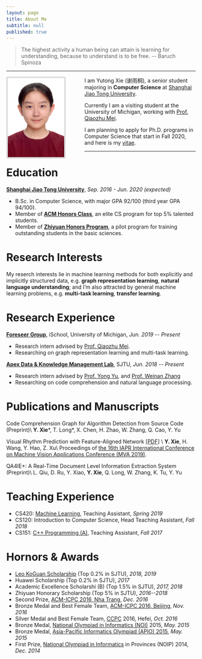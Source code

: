 ```yaml
---
layout: page
title: About Me
subtitle: null
published: true
---
```





> The highest activity a human being can attain is learning for understanding, because to understand is to be free. -- Baruch Spinoza

----------------------------

<img align="left" src="/img/photo.png" height="210" width="150" style="margin-right:50px;border:4px solid #ddd;border-radius:4px">

I am Yutong Xie (谢雨桐), a senior student majoring in **Computer Science** at [Shanghai Jiao Tong University](http://en.sjtu.edu.cn/).

Currently I am a visiting student at the University of Michigan, working with [Prof. Qiaozhu Mei](http://www-personal.umich.edu/~qmei/).

I am planning to apply for Ph.D. programs in Computer Science that start in Fall 2020, and here is my [vitae](https://raw.githubusercontent.com/yutxie/yutxie.github.io/master/files/YutongXie.pdf).

----------------------------

# Education

[**Shanghai Jiao Tong University**](https://www.sjtu.edu.cn/), *Sep. 2016 - Jun. 2020 (expected)*

- B.Sc. in Computer Science, with major GPA 92/100 (third year GPA 94/100).
- Member of [**ACM Honors Class**](https://acm.sjtu.edu.cn/), an elite CS program for top 5% talented students.
- Member of [**Zhiyuan Honors Program**](https://zhiyuan.sjtu.edu.cn/), a pilot program for training outstanding students in the basic sciences.

# Research Interests

My reserch interests lie in machine learning methods for both explicitly and implicitly structured data, e.g. **graph representation learning**, **natural language understanding**; and I’m also attracted by general machine learning problems, e.g. **multi-task learning**, **transfer learning**.


# Research Experience

[**Foreseer Group**](http://foreseer.si.umich.edu/), iSchool, University of Michigan, *Jun. 2019 -- Present*

- Research intern advised by [Prof. Qiaozhu Mei](http://www-personal.umich.edu/~qmei/).
- Researching on graph representation learning and multi-task learning.

[**Apex Data & Knowledge Management Lab**](http://apex.sjtu.edu.cn), SJTU, *Jun. 2018 -- Present*

- Research intern advised by [Prof. Yong Yu](http://apex.sjtu.edu.cn/members/yyu), and [Prof. Weinan Zhang](http://wnzhang.net/)
- Researching on code comprehension and  natural language processing.

# Publications and Manuscripts

Code Comprehension Graph for Algorithm Detection from Source Code (Preprint)\\
**Y. Xie**\*, T. Long\*, X. Chen, H. Zhao, W. Zhang, Q. Cao, Y. Yu

Visual Rhythm Prediction with Feature-Aligned Network \[[PDF](http://www.mva-org.jp/Proceedings/2019/papers/05-20.pdf)\] \\
**Y. Xie**, H. Wang, Y. Hao, Z. Xu\\
Proceedings of [the 16th IAPR International Conference on Machine Vision Applications Conference (MVA 2019)](http://www.mva-org.jp/Proceedings/2019/).

QA4IE+: A Real-Time Document Level Information Extraction System (Preprint)\\
L. Qiu, D. Ru, Y. Xiao, **Y. Xie**, Q. Long, W. Zhang, K. Tu, Y. Yu


# Teaching Experience

- CS420: [Machine Learning](http://wnzhang.net/teaching/cs420/index.html), Teaching Assistant, *Spring 2019*
- CS120: Introduction to Computer Science, Head Teaching Assistant, *Fall 2018*
- CS151: [C++ Programming (A)](https://acm.sjtu.edu.cn/wiki/Programming_2017), Teaching Assistant, *Fall 2017*

# Hornors & Awards

- [Leo KoGuan Scholarship](http://www.leokoguanfoundation.org/) (Top 0.2% in SJTU), *2018, 2019*
- Huawei Scholarship (Top 0.2% in SJTU), *2017*
- Academic Excellence Scholarshi (B) (Top 1.5% in SJTU), *2017, 2018*
- Zhiyuan Honorary Scholarship  (Top 5% in SJTU), *2016--2018*
- Second Prize, [ACM-ICPC 2016, Nha Trang](https://icpc.baylor.edu/regionals/finder/nha-trang-2016), *Dec. 2016*
- Bronze Medal and Best Female Team, [ACM-ICPC 2016, Beijing](http://acm.pku.edu.cn/icpc_pku2016/), *Nov. 2016*
- Silver Medal and Best Female Team, [CCPC](http://ccpc.io/) 2016, Hefei, *Oct. 2016*
- Bronze Medal, [National Olympiad in Informatics (NOI)](http://www.noi.cn/) 2015, *May. 2015*
- Bronze Medal, [Asia-Pacific Informatics Olympiad (APIO) 2015](http://apio2015.org/), *May. 2015*
- First Prize, [National Olympiad in Informatics](http://www.noi.cn/) in Provinces (NOIP) 2014, *Dec. 2014*
